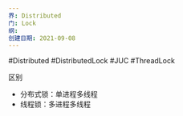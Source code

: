 ```yaml
---
界: Distributed
门: Lock
纲: 
创建日期: 2021-09-08
---
```

#Distributed #DistributedLock #JUC #ThreadLock

区别

-   分布式锁：单进程多线程
-   线程锁：多进程多线程